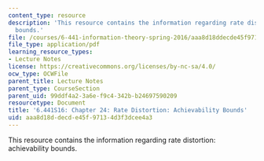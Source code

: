 ```yaml
---
content_type: resource
description: 'This resource contains the information regarding rate distortion: achievability
  bounds.'
file: /courses/6-441-information-theory-spring-2016/aaa8d18ddecde45f97134d3f3dcee4a3_MIT6_441S16_chapter_24.pdf
file_type: application/pdf
learning_resource_types:
- Lecture Notes
license: https://creativecommons.org/licenses/by-nc-sa/4.0/
ocw_type: OCWFile
parent_title: Lecture Notes
parent_type: CourseSection
parent_uid: 99ddf4a2-3a6e-f9c4-342b-b24697590209
resourcetype: Document
title: '6.441S16: Chapter 24: Rate Distortion: Achievability Bounds'
uid: aaa8d18d-decd-e45f-9713-4d3f3dcee4a3
---
```

This resource contains the information regarding rate distortion: achievability bounds.